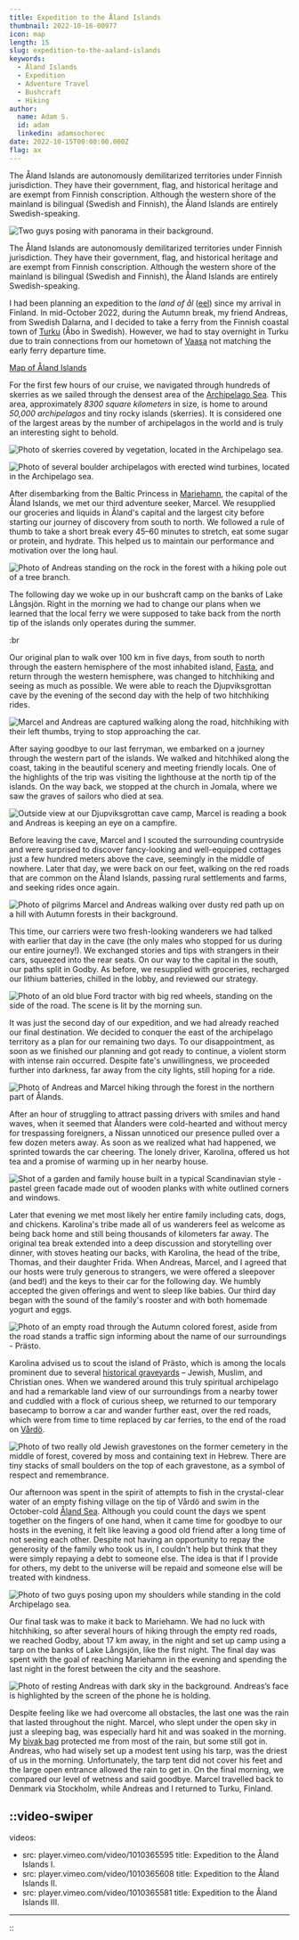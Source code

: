 ```yaml
---
title: Expedition to the Åland Islands
thumbnail: 2022-10-16-00977
icon: map
length: 15
slug: expedition-to-the-aaland-islands
keywords:
  - Åland Islands
  - Expedition
  - Adventure Travel
  - Bushcraft
  - Hiking
author:
  name: Adam S.
  id: adam
  linkedin: adamsochorec
date: 2022-10-15T00:00:00.000Z
flag: ax
---
```


The Åland Islands are autonomously demilitarized territories under Finnish jurisdiction. They have their government, flag, and historical heritage and are exempt from Finnish conscription. Although the western shore of the mainland is bilingual (Swedish and Finnish), the Åland Islands are entirely Swedish-speaking.

![Two guys posing with panorama in their background.](https://cdn.slavic.media/img/2022-10-16-00977/public "2022 ⋅ Geta, Ålands")


The Åland Islands are autonomously demilitarized territories under Finnish jurisdiction. They have their government, flag, and historical heritage and are exempt from Finnish conscription. Although the western shore of the mainland is bilingual (Swedish and Finnish), the Åland Islands are entirely Swedish-speaking.

I had been planning an expedition to the *land of ål* ([eel](https://en.wikipedia.org/wiki/eel)) since my arrival in Finland. In mid-October 2022, during the Autumn break, my friend Andreas, from Swedish Dalarna, and I decided to take a ferry from the Finnish coastal town of [Turku](https://en.wikipedia.org/wiki/Turku) (Åbo in Swedish). However, we had to stay overnight in Turku due to train connections from our hometown of [Vaasa](https://en.wikipedia.org/wiki/Vaasa) not matching the early ferry departure time.

[Map of Åland Islands](https://www.google.com/maps/embed?pb=!1m18!1m12!1m3!1d471667.97509938205!2d19.636926193596548!3d60.296944920952406!2m3!1f0!2f0!3f0!3m2!1i1024!2i768!4f13.1!3m3!1m2!1s0x468ae468c4e1eb19%3A0xcd43f68373428eed!2s%C3%85land%20Islands!5e0!3m2!1sen!2sdk!4v1733089628800!5m2!1sen!2sdk)

For the first few hours of our cruise, we navigated through hundreds of skerries as we sailed through the densest area of the [Archipelago Sea](https://en.wikipedia.org/wiki/Archipelago_Sea). This area, approximately *8300 square kilometers* in size, is home to around *50,000 archipelagos* and tiny rocky islands (skerries). It is considered one of the largest areas by the number of archipelagos in the world and is truly an interesting sight to behold.

![Photo of skerries covered by vegetation, located in the Archipelago sea.](https://cdn.slavic.media/img/IMG_3017/public "2022 ⋅ Archipelago Sea")

![Photo of several boulder archipelagos with erected wind turbines, located in the Archipelago sea.](https://cdn.slavic.media/img/IMG_3020/public "2022 ⋅ Archipelago Sea")


After disembarking from the Baltic Princess in [Mariehamn](https://en.wikipedia.org/wiki/Mariehamn), the capital of the Åland Islands, we met our third adventure seeker, Marcel. We resupplied our groceries and liquids in Åland's capital and the largest city before starting our journey of discovery from south to north. We followed a rule of thumb to take a short break every 45–60 minutes to stretch, eat some sugar or protein, and hydrate. This helped us to maintain our performance and motivation over the long haul.

![Photo of Andreas standing on the rock in the forest with a hiking pole out of a tree branch.](https://cdn.slavic.media/img/2022-10-15-00970/public "2022 ⋅ Geta, Åland")


The following day we woke up in our bushcraft camp on the banks of Lake Långsjön. Right in the morning we had to change our plans when we learned that the local ferry we were supposed to take back from the north tip of the islands only operates during the summer.

:br

Our original plan to walk over 100 km in five days, from south to north through the eastern hemisphere of the most inhabited island, [Fasta](https://en.wikipedia.org/wiki/Fasta_%C3%85land), and return through the western hemisphere, was changed to hitchhiking and seeing as much as possible. We were able to reach the Djupviksgrottan cave by the evening of the second day with the help of two hitchhiking rides.

![Marcel and Andreas are captured walking along the road, hitchhiking with their left thumbs, trying to stop approaching the car.](https://cdn.slavic.media/img/2022-10-15-00967/public "2022 ⋅ Geta, Åland")


After saying goodbye to our last ferryman, we embarked on a journey through the western part of the islands. We walked and hitchhiked along the coast, taking in the beautiful scenery and meeting friendly locals. One of the highlights of the trip was visiting the lighthouse at the north tip of the islands. On the way back, we stopped at the church in Jomala, where we saw the graves of sailors who died at sea.

![Outside view at our Djupviksgrottan cave camp, Marcel is reading a book and Andreas is keeping an eye on a campfire.](https://cdn.slavic.media/img/2022-10-16-00975/public "2022 ⋅ Djupviksgrottan, Åland")


Before leaving the cave, Marcel and I scouted the surrounding countryside and were surprised to discover fancy-looking and well-equipped cottages just a few hundred meters above the cave, seemingly in the middle of nowhere. Later that day, we were back on our feet, walking on the red roads that are common on the Åland Islands, passing rural settlements and farms, and seeking rides once again.

![Photo of pilgrims Marcel and Andreas walking over dusty red path up on a hill with Autumn forests in their background.](https://cdn.slavic.media/img/2022-10-16-00979/public "2022 ⋅ Geta, Åland")


This time, our carriers were two fresh-looking wanderers we had talked with earlier that day in the cave (the only males who stopped for us during our entire journey!). We exchanged stories and tips with strangers in their cars, squeezed into the rear seats. On our way to the capital in the south, our paths split in Godby. As before, we resupplied with groceries, recharged our lithium batteries, chilled in the lobby, and reviewed our strategy.

![Photo of an old blue Ford tractor with big red wheels, standing on the side of the road. The scene is lit by the morning sun.](https://cdn.slavic.media/img/2022-10-16-00981/public "2022 ⋅ Godby, Åland")


It was just the second day of our expedition, and we had already reached our final destination. We decided to conquer the east of the archipelago territory as a plan for our remaining two days. To our disappointment, as soon as we finished our planning and got ready to continue, a violent storm with intense rain occurred. Despite fate's unwillingness, we proceeded further into darkness, far away from the city lights, still hoping for a ride.

![Photo of Andreas and Marcel hiking through the forest in the northern part of Ålands.](https://cdn.slavic.media/img/2022-10-15-00971/public "2022 ⋅ Geta, Åland")


After an hour of struggling to attract passing drivers with smiles and hand waves, when it seemed that Ålanders were cold-hearted and without mercy for trespassing foreigners, a Nissan unnoticed our presence pulled over a few dozen meters away. As soon as we realized what had happened, we sprinted towards the car cheering. The lonely driver, Karolina, offered us hot tea and a promise of warming up in her nearby house.

![Shot of a garden and family house built in a typical Scandinavian style - pastel green facade made out of wooden planks with white outlined corners and windows.](https://cdn.slavic.media/img/2022-10-17-00984/public "2022 ⋅ Prastö, Åland")


Later that evening we met most likely her entire family including cats, dogs, and chickens. Karolina's tribe made all of us wanderers feel as welcome as being back home and still being thousands of kilometers far away. The original tea break extended into a deep discussion and storytelling over dinner, with stoves heating our backs, with Karolina, the head of the tribe, Thomas, and their daughter Frida. When Andreas, Marcel, and I agreed that our hosts were truly generous to strangers, we were offered a sleepover (and bed!) and the keys to their car for the following day. We humbly accepted the given offerings and went to sleep like babies. Our third day began with the sound of the family's rooster and with both homemade yogurt and eggs.

![Photo of an empty road through the Autumn colored forest, aside from the road stands a traffic sign informing about the name of our surroundings - Prästo.](https://cdn.slavic.media/img/2022-10-17-00996/public "2022 ⋅ Prastö, Åland")


Karolina advised us to scout the island of Prästo, which is among the locals prominent due to several [historical graveyards](https://en.wikipedia.org/wiki/Pr%C3%A4st%C3%B6,_%C3%85land#History) – Jewish, Muslim, and Christian ones. When we wandered around this truly spiritual archipelago and had a remarkable land view of our surroundings from a nearby tower and cuddled with a flock of curious sheep, we returned to our temporary basecamp to borrow a car and wander further east, over the red roads, which were from time to time replaced by car ferries, to the end of the road on [Vårdö](https://en.wikipedia.org/wiki/V%C3%A5rd%C3%B6).

![Photo of two really old Jewish gravestones on the former cemetery in the middle of forest, covered by moss and containing text in Hebrew. There are tiny stacks of small boulders on the top of each gravestone, as a symbol of respect and remembrance.](https://cdn.slavic.media/img/graveyards/public "2022 ⋅ Prastö, Åland")


Our afternoon was spent in the spirit of attempts to fish in the crystal-clear water of an empty fishing village on the tip of Vårdö and swim in the October-cold [Åland Sea](https://en.wikipedia.org/wiki/Sea_of_%C3%85land). Although you could count the days we spent together on the fingers of one hand, when it came time for goodbye to our hosts in the evening, it felt like leaving a good old friend after a long time of not seeing each other. Despite not having an opportunity to repay the generosity of the family who took us in, I couldn't help but think that they were simply repaying a debt to someone else. The idea is that if I provide for others, my debt to the universe will be repaid and someone else will be treated with kindness.

![Photo of two guys posing upon my shoulders while standing in the cold Archipelago sea.](https://cdn.slavic.media/img/2022-10-17-01001/public "2022 ⋅ Norrgård, Åland")


Our final task was to make it back to Mariehamn. We had no luck with hitchhiking, so after several hours of hiking through the empty red roads, we reached Godby, about 17 km away, in the night and set up camp using a tarp on the banks of Lake Långsjön, like the first night. The final day was spent with the goal of reaching Mariehamn in the evening and spending the last night in the forest between the city and the seashore.

![Photo of resting Andreas with dark sky in the background. Andreas’s face is highlighted by the screen of the phone he is holding.](https://cdn.slavic.media/img/2022-10-14-00962/public "2022 ⋅ Norrgård, Åland")

Despite feeling like we had overcome all obstacles, the last one was the rain that lasted throughout the night. Marcel, who slept under the open sky in just a sleeping bag, was especially hard hit and was soaked in the morning. My [bivak bag](https://gobagguide.com/bivy-bag/) protected me from most of the rain, but some still got in. Andreas, who had wisely set up a modest tent using his tarp, was the driest of us in the morning. Unfortunately, the tarp tent did not cover his feet and the large open entrance allowed the rain to get in. On the final morning, we compared our level of wetness and said goodbye. Marcel travelled back to Denmark via Stockholm, while Andreas and I returned to Turku, Finland.

::video-swiper
---
videos:
  - src: player.vimeo.com/video/1010365595
    title: Expedition to the Åland Islands I.
  - src: player.vimeo.com/video/1010365608
    title: Expedition to the Åland Islands II.
  - src: player.vimeo.com/video/1010365581
    title: Expedition to the Åland Islands III.
---
::
